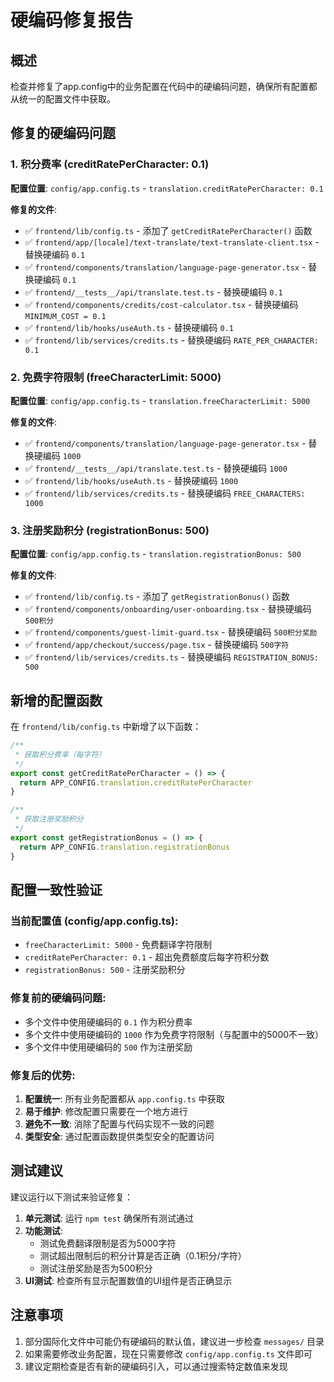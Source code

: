 # 硬编码修复报告

## 概述
检查并修复了app.config中的业务配置在代码中的硬编码问题，确保所有配置都从统一的配置文件中获取。

## 修复的硬编码问题

### 1. 积分费率 (creditRatePerCharacter: 0.1)

**配置位置**: `config/app.config.ts` - `translation.creditRatePerCharacter: 0.1`

**修复的文件**:
- ✅ `frontend/lib/config.ts` - 添加了 `getCreditRatePerCharacter()` 函数
- ✅ `frontend/app/[locale]/text-translate/text-translate-client.tsx` - 替换硬编码 `0.1`
- ✅ `frontend/components/translation/language-page-generator.tsx` - 替换硬编码 `0.1`
- ✅ `frontend/__tests__/api/translate.test.ts` - 替换硬编码 `0.1`
- ✅ `frontend/components/credits/cost-calculator.tsx` - 替换硬编码 `MINIMUM_COST = 0.1`
- ✅ `frontend/lib/hooks/useAuth.ts` - 替换硬编码 `0.1`
- ✅ `frontend/lib/services/credits.ts` - 替换硬编码 `RATE_PER_CHARACTER: 0.1`

### 2. 免费字符限制 (freeCharacterLimit: 5000)

**配置位置**: `config/app.config.ts` - `translation.freeCharacterLimit: 5000`

**修复的文件**:
- ✅ `frontend/components/translation/language-page-generator.tsx` - 替换硬编码 `1000`
- ✅ `frontend/__tests__/api/translate.test.ts` - 替换硬编码 `1000`
- ✅ `frontend/lib/hooks/useAuth.ts` - 替换硬编码 `1000`
- ✅ `frontend/lib/services/credits.ts` - 替换硬编码 `FREE_CHARACTERS: 1000`

### 3. 注册奖励积分 (registrationBonus: 500)

**配置位置**: `config/app.config.ts` - `translation.registrationBonus: 500`

**修复的文件**:
- ✅ `frontend/lib/config.ts` - 添加了 `getRegistrationBonus()` 函数
- ✅ `frontend/components/onboarding/user-onboarding.tsx` - 替换硬编码 `500积分`
- ✅ `frontend/components/guest-limit-guard.tsx` - 替换硬编码 `500积分奖励`
- ✅ `frontend/app/checkout/success/page.tsx` - 替换硬编码 `500字符`
- ✅ `frontend/lib/services/credits.ts` - 替换硬编码 `REGISTRATION_BONUS: 500`

## 新增的配置函数

在 `frontend/lib/config.ts` 中新增了以下函数：

```typescript
/**
 * 获取积分费率（每字符）
 */
export const getCreditRatePerCharacter = () => {
  return APP_CONFIG.translation.creditRatePerCharacter
}

/**
 * 获取注册奖励积分
 */
export const getRegistrationBonus = () => {
  return APP_CONFIG.translation.registrationBonus
}
```

## 配置一致性验证

### 当前配置值 (config/app.config.ts):
- `freeCharacterLimit: 5000` - 免费翻译字符限制
- `creditRatePerCharacter: 0.1` - 超出免费额度后每字符积分数
- `registrationBonus: 500` - 注册奖励积分

### 修复前的硬编码问题:
- 多个文件中使用硬编码的 `0.1` 作为积分费率
- 多个文件中使用硬编码的 `1000` 作为免费字符限制（与配置中的5000不一致）
- 多个文件中使用硬编码的 `500` 作为注册奖励

### 修复后的优势:
1. **配置统一**: 所有业务配置都从 `app.config.ts` 中获取
2. **易于维护**: 修改配置只需要在一个地方进行
3. **避免不一致**: 消除了配置与代码实现不一致的问题
4. **类型安全**: 通过配置函数提供类型安全的配置访问

## 测试建议

建议运行以下测试来验证修复：

1. **单元测试**: 运行 `npm test` 确保所有测试通过
2. **功能测试**: 
   - 测试免费翻译限制是否为5000字符
   - 测试超出限制后的积分计算是否正确（0.1积分/字符）
   - 测试注册奖励是否为500积分
3. **UI测试**: 检查所有显示配置数值的UI组件是否正确显示

## 注意事项

1. 部分国际化文件中可能仍有硬编码的默认值，建议进一步检查 `messages/` 目录
2. 如果需要修改业务配置，现在只需要修改 `config/app.config.ts` 文件即可
3. 建议定期检查是否有新的硬编码引入，可以通过搜索特定数值来发现
